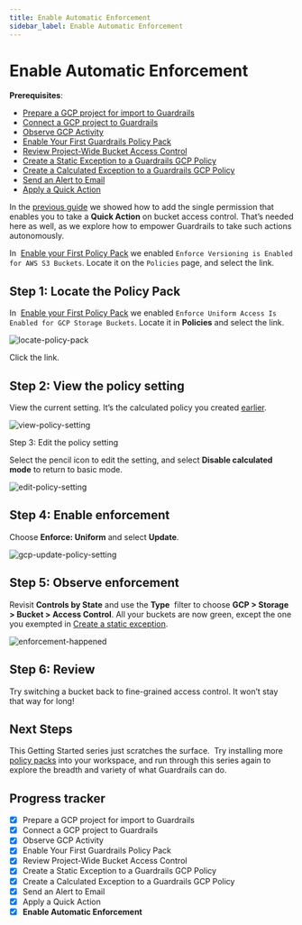 ```yaml
---
title: Enable Automatic Enforcement
sidebar_label: Enable Automatic Enforcement
---
```


  


# Enable Automatic Enforcement

**Prerequisites**:  
  
- [Prepare a GCP project for import to Guardrails](/guardrails/docs/getting-started/getting-started-gcp/prepare-project/)
- [Connect a GCP project to Guardrails](/guardrails/docs/getting-started/getting-started-gcp/connect-project/)
- [Observe GCP Activity](/guardrails/docs/getting-started/getting-started-gcp/observe-gcp-activity/)
- [Enable Your First Guardrails Policy Pack](/guardrails/docs/getting-started/getting-started-gcp/enable-policy-pack/)
- [Review Project-Wide Bucket Access Control](/guardrails/docs/getting-started/getting-started-gcp/review-project-wide/)
- [Create a Static Exception to a Guardrails GCP Policy](/guardrails/docs/getting-started/getting-started-gcp/create-static-exception/)
- [Create a Calculated Exception to a Guardrails GCP Policy](/guardrails/docs/getting-started/getting-started-gcp/create-calculated-exception/)
- [Send an Alert to Email](/guardrails/docs/getting-started/getting-started-gcp/send-alert-to-email/)
- [Apply a Quick Action](/guardrails/docs/getting-started/getting-started-gcp/apply-quick-action/)


In the [previous guide](/guardrails/docs/getting-started/getting-started-gcp/apply-quick-action) we showed how to add the single permission that enables you to take a **Quick Action** on bucket access control. That’s needed here as well, as we explore how to empower Guardrails to take such actions autonomously.

In  [Enable your First Policy Pack](/guardrails/docs/getting-started/getting-started-gcp/enable-policy-pack) we enabled `Enforce Versioning is Enabled for AWS S3 Buckets`. Locate it on the `Policies` page, and select the link.

## Step 1: Locate the Policy Pack

In  [Enable your First Policy Pack](/guardrails/docs/getting-started/getting-started-gcp/enable-policy-pack) we enabled `Enforce Uniform Access Is Enabled for GCP Storage Buckets`. Locate it in **Policies** and select the link.
<p><img alt="locate-policy-pack" src="/images/docs/guardrails/getting-started/getting-started-gcp/enable-enforcement/locate-policy-pack.png"/></p>  
  
Click the link.

## Step 2: View the policy setting

View the current setting. It’s the calculated policy you created [earlier](/guardrails/docs/getting-started/getting-started-gcp/create-calculated-exception).
<p><img alt="view-policy-setting" src="/images/docs/guardrails/getting-started/getting-started-gcp/enable-enforcement/view-policy-setting.png"/></p>  
  
Step 3: Edit the policy setting

  
Select the pencil icon to edit the setting, and select **Disable calculated mode** to return to basic mode.
<p><img alt="edit-policy-setting" src="/images/docs/guardrails/getting-started/getting-started-gcp/enable-enforcement/edit-policy-setting.png"/></p>  


## Step 4: Enable enforcement

Choose **Enforce: Uniform** and select **Update**.
<p><img alt="gcp-update-policy-setting" src="/images/docs/guardrails/getting-started/getting-started-gcp/enable-enforcement/gcp-update-policy-setting.png"/></p>

## Step 5: Observe enforcement

Revisit **Controls by State** and use the **Type**  filter to choose **GCP > Storage > Bucket > Access Control**. All your buckets are now green, except the one you exempted in [Create a static exception](/guardrails/docs/getting-started/getting-started-gcp/create-static-exception).   
<p><img alt="enforcement-happened" src="/images/docs/guardrails/getting-started/getting-started-gcp/enable-enforcement/enforcement-happened.png"/></p>  


## Step 6: Review

Try switching a bucket back to fine-grained access control. It won’t stay that way for long!

## Next Steps

This Getting Started series just scratches the surface.  Try installing more [policy packs](https://hub.guardrails.com) into your workspace, and run through this series again to explore the breadth and variety of what Guardrails can do. 


## Progress tracker

- [x] Prepare a GCP project for import to Guardrails
- [x] Connect a GCP project to Guardrails
- [x] Observe GCP Activity
- [x] Enable Your First Guardrails Policy Pack
- [x] Review Project-Wide Bucket Access Control
- [x] Create a Static Exception to a Guardrails GCP Policy
- [x] Create a Calculated Exception to a Guardrails GCP Policy
- [x] Send an Alert to Email
- [x] Apply a Quick Action
- [x] **Enable Automatic Enforcement**
